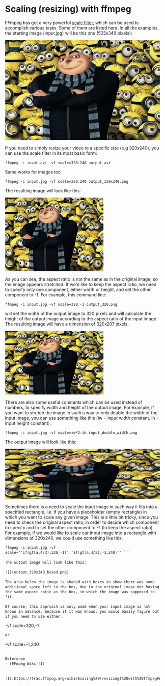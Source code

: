 # Scaling (resizing) with ffmpeg

FFmpeg has got a very powerful [scale filter]( https://ffmpeg.org/ffmpeg-filters.html#scale), which can be used to accomplish various tasks. Some of them are listed here. In all the examples, the starting image (input.jpg) will be this one (535x346 pixels):

![](input.jpg)

If you need to simply resize your video to a specific size (e.g 320x240), you can use the scale filter in its most basic form:

```
ffmpeg -i input.avi -vf scale=320:240 output.avi
```

Same works for images too:

```
ffmpeg -i input.jpg -vf scale=320:240 output_320x240.png
```

The resulting image will look like this:

![](output_320x240.png)

As you can see, the aspect ratio is not the same as in the original image, so the image appears stretched. If we'd like to keep the aspect ratio, we need to specify only one component, either width or height, and set the other component to -1. For example, this command line:
```
ffmpeg -i input.jpg -vf scale=320:-1 output_320.png
```
will set the width of the output image to 320 pixels and will calculate the height of the output image according to the aspect ratio of the input image. The resulting image will have a dimension of 320x207 pixels.

![](output_320.png)

There are also some useful constants which can be used instead of numbers, to specify width and height of the output image. For example, if you want to stretch the image in such a way to only double the width of the input image, you can use something like this (iw = input width constant, ih = input height constant):
```
ffmpeg -i input.jpg -vf scale=iw*2:ih input_double_width.png
```
The output image will look like this:

![](input_double_width.png)

Sometimes there is a need to scale the input image in such way it fits into a specified rectangle, i.e. if you have a placeholder (empty rectangle) in which you want to scale any given image. This is a little bit tricky, since you need to check the original aspect ratio, in order to decide which component to specify and to set the other component to -1 (to keep the aspect ratio). For example, if we would like to scale our input image into a rectangle with dimensions of 320x240, we could use something like this:
```
ffmpeg -i input.jpg -vf scale="'if(gt(a,4/3),320,-1)':'if(gt(a,4/3),-1,240)'" ```

The output image will look like this:

![](output_320x240_boxed.png)

The area below the image is shaded with boxes to show there was some additional space left in the box, due to the original image not having the same aspect ratio as the box, in which the image was supposed to fit.

Of course, this approach is only used when your input image is not known in advance, because if it was known, you would easily figure out if you need to use either:
```
-vf scale=320,-1
```
or
```
-vf scale=-1,240
```

Reference
- (FFmpeg Wiki)[1]


[1]:https://trac.ffmpeg.org/wiki/Scaling%20(resizing)%20with%20ffmpeg#no1